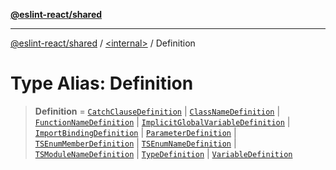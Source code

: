 [**@eslint-react/shared**](../../README.md)

***

[@eslint-react/shared](../../README.md) / [\<internal\>](../README.md) / Definition

# Type Alias: Definition

> **Definition** = [`CatchClauseDefinition`](../classes/CatchClauseDefinition.md) \| [`ClassNameDefinition`](../classes/ClassNameDefinition.md) \| [`FunctionNameDefinition`](../classes/FunctionNameDefinition.md) \| [`ImplicitGlobalVariableDefinition`](../classes/ImplicitGlobalVariableDefinition.md) \| [`ImportBindingDefinition`](../classes/ImportBindingDefinition.md) \| [`ParameterDefinition`](../classes/ParameterDefinition.md) \| [`TSEnumMemberDefinition`](../classes/TSEnumMemberDefinition.md) \| [`TSEnumNameDefinition`](../classes/TSEnumNameDefinition.md) \| [`TSModuleNameDefinition`](../classes/TSModuleNameDefinition.md) \| [`TypeDefinition`](../classes/TypeDefinition.md) \| [`VariableDefinition`](../classes/VariableDefinition.md)
